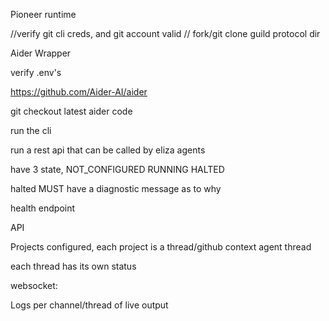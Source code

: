 Pioneer runtime

//verify git cli creds, and git account valid
// fork/git clone guild protocol dir

Aider Wrapper

verify .env's

https://github.com/Aider-AI/aider

git checkout latest aider code

run the cli

run a rest api that can be called by eliza agents


have 3 state, NOT_CONFIGURED  RUNNING  HALTED

halted MUST have a diagnostic message as to why

health endpoint


API

Projects configured, each project is a thread/github context agent thread


each thread has its own status


websocket:

Logs per channel/thread of live output